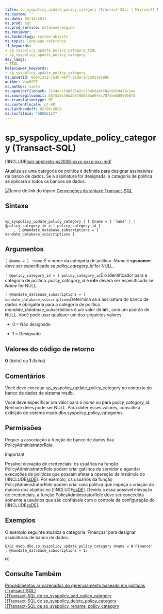 ```yaml
---
title: sp_syspolicy_update_policy_category (Transact-SQL) | Microsoft Docs
ms.custom: ''
ms.date: 03/14/2017
ms.prod: sql
ms.prod_service: database-engine
ms.reviewer: ''
ms.technology: system-objects
ms.topic: language-reference
f1_keywords:
- sp_syspolicy_update_policy_category_TSQL
- sp_syspolicy_update_policy_category
dev_langs:
- TSQL
helpviewer_keywords:
- sp_syspolicy_update_policy_category
ms.assetid: 6b6413c2-7a3b-4eff-91d9-5db2011869d6
author: VanMSFT
ms.author: vanto
ms.openlocfilehash: 1124dccf4053542cc7545da4ff8eb0928479c2ee
ms.sourcegitcommit: b87d36c46b39af8b929ad94ec707dee8800950f5
ms.translationtype: MT
ms.contentlocale: pt-BR
ms.lasthandoff: 02/08/2020
ms.locfileid: "68096157"
---
```

# <a name="sp_syspolicy_update_policy_category-transact-sql"></a>sp_syspolicy_update_policy_category (Transact-SQL)
[!INCLUDE[tsql-appliesto-ss2008-xxxx-xxxx-xxx-md](../../includes/tsql-appliesto-ss2008-xxxx-xxxx-xxx-md.md)]

  Atualiza se uma categoria de política é definida para designar assinaturas de banco de dados. Se a assinatura for designada, a categoria de política se aplicará a todos os bancos de dados.  
  
 ![Ícone de link do tópico](../../database-engine/configure-windows/media/topic-link.gif "Ícone de link do tópico") [Convenções da sintaxe Transact-SQL](../../t-sql/language-elements/transact-sql-syntax-conventions-transact-sql.md)  
  
## <a name="syntax"></a>Sintaxe  
  
```  
  
sp_syspolicy_update_policy_category { [ @name = ] 'name' | [ @policy_category_id = ] policy_category_id }  
    , [ @mandate_database_subscriptions = ] mandate_database_subscriptions ]  
```  
  
## <a name="arguments"></a>Argumentos  
`[ @name = ] 'name'`É o nome da categoria de política. *Name* é **sysname**e deve ser especificado se *policy_category_id* for NULL.  
  
`[ @policy_category_id = ] policy_category_id`É o identificador para a categoria de política. *policy_category_id* é **int**e deverá ser especificado se *Name* for NULL.  
  
`[ @mandate_database_subscriptions = ] mandate_database_subscriptions`Determina se a assinatura do banco de dados é obrigatória para a categoria de política. *mandate_database_subscriptions* é um valor de **bit** , com um padrão de NULL. Você pode usar qualquer um dos seguintes valores:  
  
-   0 = Não designado  
  
-   1 = Designado  
  
## <a name="return-code-values"></a>Valores do código de retorno  
 **0** (êxito) ou **1** (falha)  
  
## <a name="remarks"></a>Comentários  
 Você deve executar sp_syspolicy_update_policy_category no contexto do banco de dados de sistema msdb.  
  
 Você deve especificar um valor para o *nome* ou para *policy_category_id*. Nenhum deles pode ser NULL. Para obter esses valores, consulte a exibição do sistema msdb.dbo.syspolicy_policy_categories.  
  
## <a name="permissions"></a>Permissões  
 Requer a associação à função de banco de dados fixa PolicyAdministratorRole.  
  
> [!IMPORTANT]  
>  Possível elevação de credenciais: os usuários na função PolicyAdministratorRole podem criar gatilhos de servidor e agendar execuções de políticas que possam afetar a operação da instância do [!INCLUDE[ssDE](../../includes/ssde-md.md)]. Por exemplo, os usuários da função PolicyAdministratorRole podem criar uma política que impeça a criação da maioria dos objetos no [!INCLUDE[ssDE](../../includes/ssde-md.md)]. Devido a essa possível elevação de credenciais, a função PolicyAdministratorRole deve ser concedida somente a usuários que são confiáveis com o controle da configuração do [!INCLUDE[ssDE](../../includes/ssde-md.md)].  
  
## <a name="examples"></a>Exemplos  
 O exemplo seguinte atualiza a categoria 'Finanças' para designar assinaturas de banco de dados.  
  
```  
EXEC msdb.dbo.sp_syspolicy_update_policy_category @name = N'Finance'  
, @mandate_database_subscriptions = 1;  
  
GO  
```  
  
## <a name="see-also"></a>Consulte Também  
 [Procedimentos armazenados do gerenciamento baseado em políticas &#40;Transact-SQL&#41;](../../relational-databases/system-stored-procedures/policy-based-management-stored-procedures-transact-sql.md)   
 [&#41;&#40;Transact-SQL de sp_syspolicy_add_policy_category](../../relational-databases/system-stored-procedures/sp-syspolicy-add-policy-category-transact-sql.md)   
 [&#41;&#40;Transact-SQL de sp_syspolicy_delete_policy_category](../../relational-databases/system-stored-procedures/sp-syspolicy-delete-policy-category-transact-sql.md)   
 [&#41;&#40;Transact-SQL de sp_syspolicy_rename_policy_category](../../relational-databases/system-stored-procedures/sp-syspolicy-rename-policy-category-transact-sql.md)  
  
  
